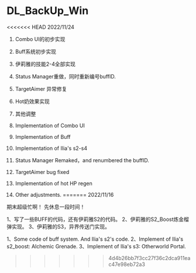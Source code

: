 # DL_BackUp_Win
 
<<<<<<< HEAD
2022/11/24

1. Combo UI的初步实现 
2. Buff系统初步实现
3. 伊莉雅的技能2-4全部实现
4. Status Manager重做，同时重新编号buffID.
5. TargetAimer 异常修复
6. Hot奶效果实现
7. 其他调整

1. Implementation of Combo UI
2. Implementation of Buff
3. Implementation of Ilia's s2-s4
4. Status Manager Remaked，and renumbered the buffID.
5. TargetAimer bug fixed
6. Implementation of hot HP regen
7. Other adjustments.
=======
2022/11/16

期末超级忙啊！ 先休息一段时间！

1、写了一些BUFF的代码，还有伊莉雅S2的代码。
2、伊莉雅的S2_Boost炼金榴弹实现。
3、伊莉雅的S3，异界传送门实现。

1、Some code of buff system. And Ilia's s2's code.
2、Implement of Ilia's s2_boost: Alchemic Grenade.
3、Implement of Ilia's s3: Otherworld Portal.
>>>>>>> 4d4b26bb7f3cc27f36c2dca911eac47e98eb72a3
